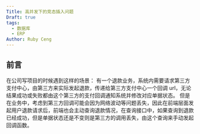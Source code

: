 ```yaml
---
Title: 高并发下的竞态插入问题
Draft: true
tags:
  - 数据库
  - ERP
Author: Ruby Ceng
---
```


## 前言

在公司写项目的时候遇到这样的场景：
有一个退款业务，系统内需要请求第三方支付中心，由第三方来实际发起退款，传递给第三方支付中心一个回调 url，无论结果成功或失败都由这个第三方的支付回调通知系统并修改对应单据状态。
但是在业务中，考虑到第三方回调可能会因为网络波动等问题丢失，因此在前端层面发起用户退款请求后，前端也会主动查询退款情况，在查询接口中，如果查询到退款已经成功，但是单据状态还是不变则是第三方的调用丢失，由这个查询来手动发起回调函数。


